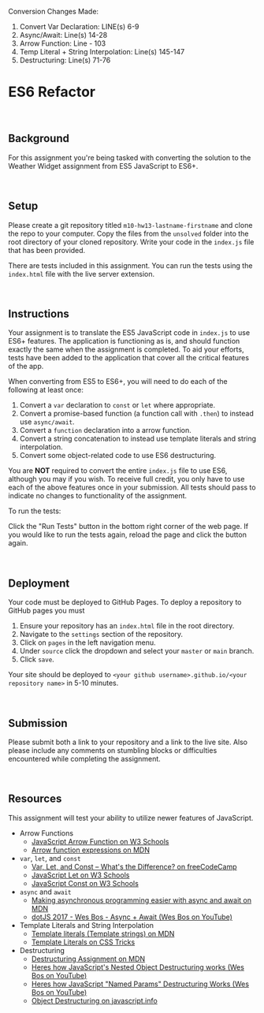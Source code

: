 Conversion Changes Made:
1. Convert Var Declaration: LINE(s) 6-9
2. Async/Await: Line(s) 14-28
3. Arrow Function: Line - 103
4. Temp Literal + String Interpolation: Line(s) 145-147
5. Destructuring: Line(s) 71-76


# ES6 Refactor

&nbsp;
## Background

For this assignment you're being tasked with converting the solution to the Weather Widget assignment from ES5 JavaScript to ES6+.

&nbsp;
## Setup

Please create a git repository titled `m10-hw13-lastname-firstname` and clone the repo to your computer. Copy the files from the `unsolved` folder into the root directory of your cloned repository. Write your code in the `index.js` file that has been provided.

There are tests included in this assignment. You can run the tests using the `index.html` file with the live server extension.

&nbsp;
## Instructions

Your assignment is to translate the ES5 JavaScript code in `index.js` to use ES6+ features. The application is functioning as is, and should function exactly the same when the assignment is completed. To aid your efforts, tests have been added to the application that cover all the critical features of the app.

When converting from ES5 to ES6+, you will need to do each of the following at least once:

1. Convert a `var` declaration to `const` or `let` where appropriate.
1. Convert a promise-based function (a function call with `.then`) to instead use `async/await`.
1. Convert a `function` declaration into a arrow function.
1. Convert a string concatenation to instead use template literals and string interpolation.
1. Convert some object-related code to use ES6 destructuring.

You are **NOT** required to convert the entire `index.js` file to use ES6, although you may if you wish. To receive full credit, you only have to use each of the above features once in your submission. All tests should pass to indicate no changes to functionality of the assignment.

To run the tests:

Click the "Run Tests" button in the bottom right corner of the web page. If you would like to run the tests again, reload the page and click the button again.

&nbsp;
## Deployment

Your code must be deployed to GitHub Pages. To deploy a repository to GitHub pages you must

1. Ensure your repository has an `index.html` file in the root directory.
1. Navigate to the `settings` section of the repository.
1. Click on `pages` in the left navigation menu.
1. Under `source` click the dropdown and select your `master` or `main` branch.
1. Click `save`.

Your site should be deployed to `<your github username>.github.io/<your repository name>` in 5-10 minutes.

&nbsp;
## Submission

Please submit both a link to your repository and a link to the live site. Also please include any comments on stumbling blocks or difficulties encountered while completing the assignment.

&nbsp;
## Resources

This assignment will test your ability to utilize newer features of JavaScript.

- Arrow Functions
  - [JavaScript Arrow Function on W3 Schools](https://www.w3schools.com/Js/js_arrow_function.asp)
  - [Arrow function expressions on MDN](https://developer.mozilla.org/en-US/docs/Web/JavaScript/Reference/Functions/Arrow_functions)
- `var`, `let`, and `const`
  - [Var, Let, and Const – What's the Difference? on freeCodeCamp](https://www.freecodecamp.org/news/var-let-and-const-whats-the-difference/)
  - [JavaScript Let on W3 Schools](https://www.w3schools.com/js/js_let.asp)
  - [JavaScript Const on W3 Schools](https://www.w3schools.com/js/js_const.asp)
- `async` and `await`
  - [Making asynchronous programming easier with async and await on MDN](https://developer.mozilla.org/en-US/docs/Learn/JavaScript/Asynchronous/Async_await)
  - [dotJS 2017 - Wes Bos - Async + Await (Wes Bos on YouTube)](https://www.youtube.com/watch?v=9YkUCxvaLEk)
- Template Literals and String Interpolation
  - [Template literals (Template strings) on MDN](https://developer.mozilla.org/en-US/docs/Web/JavaScript/Reference/Template_literals)
  - [Template Literals on CSS Tricks](https://css-tricks.com/template-literals/)
- Destructuring
  - [Destructuring Assignment on MDN](https://developer.mozilla.org/en-US/docs/Web/JavaScript/Reference/Operators/Destructuring_assignment)
  - [Heres how JavaScript's Nested Object Destructuring works (Wes Bos on YouTube)](https://youtu.be/_ApRMRGI-6g)
  - [Heres how JavaScript "Named Params" Destructuring Works (Wes Bos on YouTube)](https://youtu.be/c2PGgkCIjEA)
  - [Object Destructuring on javascript.info](https://javascript.info/destructuring-assignment#object-destructuring)
